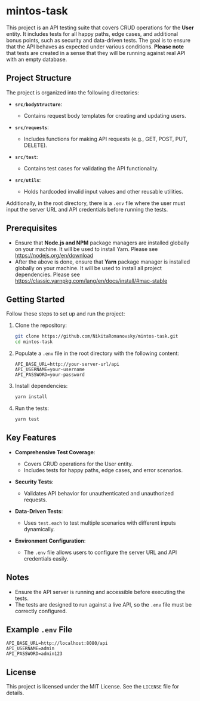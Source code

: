 # mintos-task

This project is an API testing suite that covers CRUD operations for the **User** entity. It includes tests for all happy paths, edge cases, and additional bonus points, such as security and data-driven tests. The goal is to ensure that the API behaves as expected under various conditions. **Please note** that tests are created in a sense that they will be running against real API with an empty database.

## Project Structure

The project is organized into the following directories:

- **`src/bodyStructure`**:
  - Contains request body templates for creating and updating users.
  
- **`src/requests`**:
  - Includes functions for making API requests (e.g., GET, POST, PUT, DELETE).

- **`src/test`**:
  - Contains test cases for validating the API functionality.

- **`src/utils`**:
  - Holds hardcoded invalid input values and other reusable utilities.

Additionally, in the root directory, there is a `.env` file where the user must input the server URL and API credentials before running the tests.

## Prerequisites

- Ensure that **Node.js and NPM** package managers are installed globally on your machine. It will be used to install Yarn. Please see https://nodejs.org/en/download
- After the above is done, ensure that **Yarn** package manager is installed globally on your machine. It will be used to install all project dependencies. Please see https://classic.yarnpkg.com/lang/en/docs/install/#mac-stable

## Getting Started

Follow these steps to set up and run the project:

1. Clone the repository:
   ```bash
   git clone https://github.com/NikitaRomanovsky/mintos-task.git
   cd mintos-task
   ```

2. Populate a `.env` file in the root directory with the following content:
   ```env
   API_BASE_URL=http://your-server-url/api
   API_USERNAME=your-username
   API_PASSWORD=your-password
   ```

3. Install dependencies:
   ```bash
   yarn install
   ```

4. Run the tests:
   ```bash
   yarn test
   ```

## Key Features

- **Comprehensive Test Coverage**:
  - Covers CRUD operations for the User entity.
  - Includes tests for happy paths, edge cases, and error scenarios.

- **Security Tests**:
  - Validates API behavior for unauthenticated and unauthorized requests.

- **Data-Driven Tests**:
  - Uses `test.each` to test multiple scenarios with different inputs dynamically.

- **Environment Configuration**:
  - The `.env` file allows users to configure the server URL and API credentials easily.

## Notes

- Ensure the API server is running and accessible before executing the tests.
- The tests are designed to run against a live API, so the `.env` file must be correctly configured.

## Example `.env` File

```env
API_BASE_URL=http://localhost:8080/api
API_USERNAME=admin
API_PASSWORD=admin123
```

## License

This project is licensed under the MIT License. See the `LICENSE` file for details.
